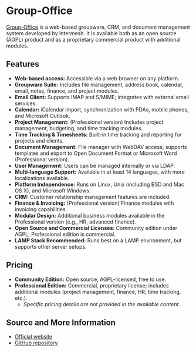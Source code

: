 # Group-Office

[Group-Office](https://en.wikipedia.org/wiki/Group-Office) is a web-based groupware, CRM, and document management system developed by Intermesh. It is available both as an open source (AGPL) product and as a proprietary commercial product with additional modules.

## Features
- **Web-based access:** Accessible via a web browser on any platform.
- **Groupware Suite:** Includes file management, address book, calendar, email, notes, finance, and project modules.
- **Email Client:** Supports IMAP and S/MIME; integrates with external email services.
- **Calendar:** iCalendar import, synchronization with PDAs, mobile phones, and Microsoft Outlook.
- **Project Management:** (Professional version) Includes project management, budgeting, and time tracking modules.
- **Time Tracking & Timesheets:** Built-in time tracking and reporting for projects and clients.
- **Document Management:** File manager with WebDAV access; supports templates and export to Open Document Format or Microsoft Word (Professional version).
- **User Management:** Users can be managed internally or via LDAP.
- **Multi-language Support:** Available in at least 14 languages, with more localizations available.
- **Platform Independence:** Runs on Linux, Unix (including BSD and Mac OS X), and Microsoft Windows.
- **CRM:** Customer relationship management features are included.
- **Finance & Invoicing:** (Professional version) Finance modules with invoicing capabilities.
- **Modular Design:** Additional business modules available in the Professional version (e.g., HR, advanced finance).
- **Open Source and Commercial Licenses:** Community edition under AGPL; Professional edition is commercial.
- **LAMP Stack Recommended:** Runs best on a LAMP environment, but supports other server setups.

## Pricing
- **Community Edition:** Open source, AGPL-licensed, free to use.
- **Professional Edition:** Commercial, proprietary license; includes additional modules (project management, finance, HR, time tracking, etc.).
  - *Specific pricing details are not provided in the available content.*

## Source and More Information
- [Official website](https://www.group-office.com)
- [GitHub repository](https://github.com/intermesh/groupoffice/)